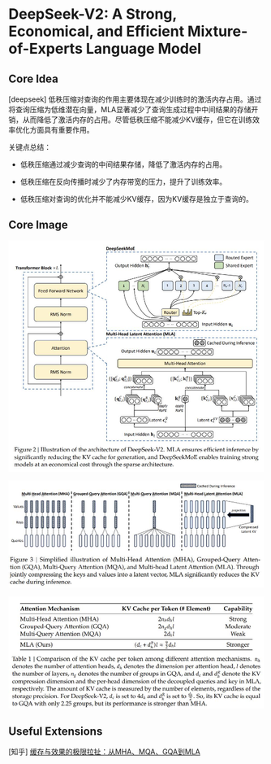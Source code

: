 # DeepSeek-V2: A Strong, Economical, and Efficient Mixture-of-Experts Language Model

## Core Idea
[deepseek] 低秩压缩对查询的作用主要体现在减少训练时的激活内存占用。通过将查询压缩为低维潜在向量，MLA显著减少了查询生成过程中中间结果的存储开销，从而降低了激活内存的占用。尽管低秩压缩不能减少KV缓存，但它在训练效率优化方面具有重要作用。

关键点总结：

- 低秩压缩通过减少查询的中间结果存储，降低了激活内存的占用。

- 低秩压缩在反向传播时减少了内存带宽的压力，提升了训练效率。

- 低秩压缩对查询的优化并不能减少KV缓存，因为KV缓存是独立于查询的。

## Core Image
![Figure 2](fig.2.jpg)

![Figure 3](fig.3.jpg)

![Table 1](table.1.jpg)

## Useful Extensions
[知乎] [缓存与效果的极限拉扯：从MHA、MQA、GQA到MLA](https://zhuanlan.zhihu.com/p/700588653)